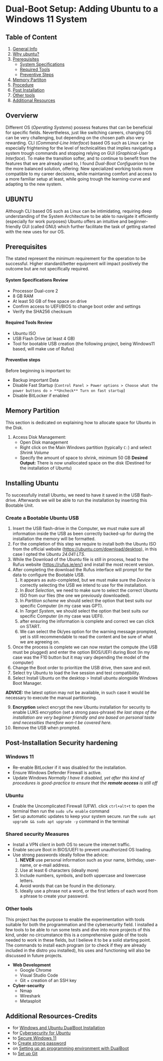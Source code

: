 # Dual-Boot Setup: Adding Ubuntu to a Windows 11 System
## Table of Content
1. [General Info](#overvierw)
2. [Why ubuntu?](#ubuntu)
3. [Prerequisites](#prerequisites)
    - [System Specifications](#system-specifications-review)
    - [Required Tools](#required-tools-review)
    - [Preventive Steps](#preventive-steps)
4. [Memory Partiton](#memory-partition)
5. [Procedure](#installing-ubuntu)
6. [Post Installation](#post-installation-security-hardening)
7. [Other tools](#other-tools)
8. [Additional Resources](#additional-resources-credits)



## Overvierw
Different OS (*Operating Systems*) possess features that can be beneficial for specific fields. Nevertheless, just like switching careers, changing OS can be very challenging, but depending on the chosen path also very rewarding.
CLI (*Command-Line Interface*) based OS such as Linux can be especially frightening for the level of technicalities that implies navigating a system trough commands and stopping relying on GUI (*Graphical-User Interface*).
To make the transition softer, and to continue to benefit from the features that we are already used to, I found *Dual-Boot Configuarion* to be the more balanced solution, offering: New specialized working tools more compatible to my career decisions, while maintaning comfort and access to a more familiar setup at least, while going trough the learning-curve and adapting to the new system.


## UBUNTU
Although CLI based OS such as Linux can be intimidating, requiring deep understanding of the System Architecture to be able to navigate it efficiently (especially for work purposes) Ubuntu offers an intuitive and beginner-friendly GUI (called GNU) which further facilitate the task of getting started with the new uses for our OS.


## Prerequisites
The stated represent the minimum requirement for the operation to be successful. Higher standard/better equipment will impact positively the outcome but are not specifically required.

#### System Specifications Review
- Processor Dual-core 2
- 8 GB RAM
- At least 50 GB of free space on drive
- Confirm access to UEFI/BIOS to change boot order and settings
- Verify the SHA256 checksum

#### Required Tools Review
- Ubuntu ISO
- USB Flash Drive (at least 4 GB)
- Tool for bootable USB creation (the following project, being Windows11 based, will make use of Rufus)

#### Preventive steps
Before beginning is important to:
- Backup important Data
- Disable Fast Startup (`Control Panel > Power options > Choose what the power buttons do > **Uncheck** Turn on fast startup`)
- Disable BitLocker if enabled


## Memory Partition
This section is dedicated on explaining how to allocate space for Ubuntu in the Disk.
1. Access Disk Management:
    - Open Disk management 
    - Right click on the Main Windows partition (typically `C:`) and select *Shrink Volume*
    - Specify the amount of space to shrink, minimum 50 GB
**Desired Output:** There is now unallocated space on the disk (Destined for the installation of Ubuntu)


## Installing Ubuntu
To successfully install Ubuntu, we need to have it saved in the USB flash-drive. Afterwards we will be able to run the installation by inserting this Bootable Unit.

### Create a Bootable Ubuntu USB
1. Insert the USB flash-drive in the Computer, we must make sure all information inside the USB as been correctly backed-up for during the installation the memory will be formatted.
2. For the completion of this step we require to install both the Ubuntu ISO from the official website (https://ubuntu.com/download/desktop), in this case I opted the *Ubuntu 24.041 LTS*.
3. While the Download of the Ubuntu file is still in process, head to the Rufus website (https://rufus.ie/en/) and install the most recent version.
4. After completing the download the Rufus interface will prompt for the data to configure the Bootable USB.
    1. It appears as auto-completed, but we must make sure the *Device* is correctly selecting the USB we intend to use for the installation.
    2. In *Boot Selection*, we need to make sure to select the correct Ubuntu ISO from our files (the one we previously downloaded).
    3. In *Partition scheme* we should select the option that best suits our specific Computer (in my case was GPT).
    4. In *Target System*, we should select the option that best suits our specific Computer (in my case was UEFI).
    5. after ensuring the information is complete and correct we can click on START.
    6. We can select the 0k/yes option for the warning message prompted, yet is still recommendable to read the content and be sure of what we are agreeing on.
5. Once the process is complete we can now restart the compute (the USB must be plugged) and enter the option BIOS/UEFI during Boot (In my case was the F10 button but it may vary depending the model of the computer)
6. Change the Boot order to prioritize the USB drive, then save and exit.
7. Select try Ubuntu to load the live session and test compatibility.
8. Select Install Ubuntu on the desktop > Install ubuntu alongside Windows Boot Manager.

**ADVICE:** the latest option may not be available, in such case it would be necessary to execute the manual partitioning.

9. **Encryption** select encrypt the new Ubuntu installation for security to enable LUKS encryption (set a strong pass-phrase)
*the last steps of the installation are very beginner friendly and are based on personal taste and necessities therefore won-t be covered here.*
10. Remove the USB when prompted.

## Post-Installation Security hardening

### Windows 11
- Re-enable BitLocker if it was disabled for the installation.
- Ensure Windows Defender Firewall is active.
- Update Windows 
*Normally I have it disabled, yet after this kind of procedures is good-practice to ensure that the **remote access** is still off*

### Ubuntu
- Enable the Uncomplicated Firewall (UFW).
    click `ctrl+alt+t` to open the terminal then run the `sudo ufw enable` command
- Set up automatic updates to keep your system secure.
    run the `sudo apt upgrade && sudo apt upgrade -y` command in the terminal

### Shared security Measures
- Install a VPN client in both OS to secure the internet traffic.
- Enable secure Boot in BIOS/UEFI to prevent unauthorized OS loading.
- Use strong passwords ideally follow the advice:
    1. **NEVER** use personal information such as your name, birthday, user-name, or e-mail address.
    2. Use at least 6 characters (ideally more)
    3. Include numbers, symbols, and both uppercase and lowercase letters.
    4. Avoid words that can be found in the dictionary.
    5. Ideally use a phrase not a word, or the first letters of each word from a phrase to create your password.

### Other tools
This project has the purpose to enable the experimentation with tools suitable for both the programmation and the cybersecurity field.
I installed a few tools to be able to run some tests and dive into more projects of this kind, under no circumstance this is a comprehensive guide of the tools needed to work in these fields, but I believe it to be a solid starting point.
The commands to install each program (or to check if they are already included in the distro you installed), his uses and functioning will also be discussed in future projects.

- **Web Development**
    - Google Chrome
    - Visual Studio Code
    - Git + creation of an SSH key
- **Cyber-security**
    - Nmap
    - Wireshark
    - Metasploit


## Additional Resources-Credits
- for [Windows and Ubuntu DualBoot Installation](https://ubuntu.com/tutorials)
- for [Cybersecurity for Ubuntu](https://help.ubuntu.com/community/Security)
- to [Secure Windows 11](https://learn.microsoft.com/en-us/windows/security/)
- to [Create strong password](https://edu.gcfglobal.org/en/techsavvy/password-tips/1/)
- on [Setting up an programming environment with DualBoot](https://www.theodinproject.com/lessons/foundations-installations)
- to [Set up Git](https://www.theodinproject.com/lessons/foundations-setting-up-git)

